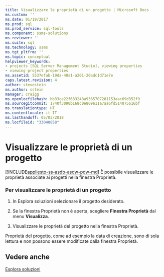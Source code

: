 ```yaml
---
title: Visualizzare le proprietà di un progetto | Microsoft Docs
ms.custom: ''
ms.date: 01/19/2017
ms.prod: sql
ms.prod_service: sql-tools
ms.component: ssms-solutions
ms.reviewer: ''
ms.suite: sql
ms.technology: ssms
ms.tgt_pltfrm: ''
ms.topic: conceptual
helpviewer_keywords:
- projects [SQL Server Management Studio], viewing properties
- viewing project properties
ms.assetid: 5537efab-19da-40a1-a201-20adc1d71e7e
caps.latest.revision: 4
author: stevestein
ms.author: sstein
manager: craigg
ms.openlocfilehash: bb33ce22f633248a9365707281153aac69d352f9
ms.sourcegitcommit: 1740f3090b168c0e809611a7aa6fd514075616bf
ms.translationtype: HT
ms.contentlocale: it-IT
ms.lasthandoff: 05/03/2018
ms.locfileid: "33040858"
---
```

# <a name="view-project-properties"></a>Visualizzare le proprietà di un progetto
[!INCLUDE[appliesto-ss-asdb-asdw-pdw-md](../../includes/appliesto-ss-asdb-asdw-pdw-md.md)]
È possibile visualizzare le proprietà associate ai progetti nella finestra Proprietà.  
  
### <a name="to-view-project-properties"></a>Per visualizzare le proprietà di un progetto  
  
1.  In Esplora soluzioni selezionare il progetto desiderato.  
  
2.  Se la finestra Proprietà non è aperta, scegliere **Finestra Proprietà** dal menu **Visualizza**.  
  
3.  Visualizzare le proprietà del progetto nella finestra Proprietà.  
  
Proprietà del progetto, come ad esempio la data di creazione, sono di sola lettura e non possono essere modificate dalla finestra Proprietà.  
  
## <a name="see-also"></a>Vedere anche  
[Esplora soluzioni](../../ssms/solution/solution-explorer.md)  
  
